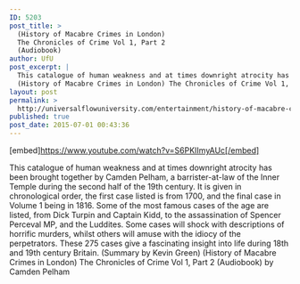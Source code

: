```yaml
---
ID: 5203
post_title: >
  (History of Macabre Crimes in London)
  The Chronicles of Crime Vol 1, Part 2
  (Audiobook)
author: UfU
post_excerpt: |
  This catalogue of human weakness and at times downright atrocity has been brought together by Camden Pelham, a barrister-at-law of the Inner Temple during the second half of the 19th century. It is given in chronological order, the first case listed is from 1700, and the final case in Volume 1 being in 1816. Some of the most famous cases of the age are listed, from Dick Turpin and Captain Kidd, to the assassination of Spencer Perceval MP, and the Luddites. Some cases will shock with descriptions of horrific murders, whilst others will amuse with the idiocy of the perpetrators. These 275 cases give a fascinating insight into life during 18th and 19th century Britain. (Summary by Kevin Green)
  (History of Macabre Crimes in London) The Chronicles of Crime Vol 1, Part 2 (Audiobook) by Camden Pelham
layout: post
permalink: >
  http://universalflowuniversity.com/entertainment/history-of-macabre-crimes-in-london-the-chronicles-of-crime-vol-1-part-2-audiobook/
published: true
post_date: 2015-07-01 00:43:36
---
```

[embed]https://www.youtube.com/watch?v=S6PKIImyAUc[/embed]<br>
<p>This catalogue of human weakness and at times downright atrocity has been brought together by Camden Pelham, a barrister-at-law of the Inner Temple during the second half of the 19th century. It is given in chronological order, the first case listed is from 1700, and the final case in Volume 1 being in 1816. Some of the most famous cases of the age are listed, from Dick Turpin and Captain Kidd, to the assassination of Spencer Perceval MP, and the Luddites. Some cases will shock with descriptions of horrific murders, whilst others will amuse with the idiocy of the perpetrators. These 275 cases give a fascinating insight into life during 18th and 19th century Britain. (Summary by Kevin Green)
(History of Macabre Crimes in London) The Chronicles of Crime Vol 1, Part 2 (Audiobook) by Camden Pelham</p>